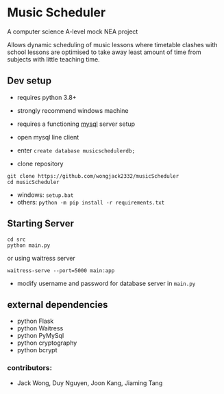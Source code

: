# Music Scheduler
A computer science A-level mock NEA project

Allows dynamic scheduling of music lessons where timetable clashes with school lessons are optimised to take away least amount of time from subjects with little teaching time.

## Dev setup
- requires python 3.8+
- strongly recommend windows machine
- requires a functioning [mysql](https://dev.mysql.com/downloads/mysql/) server setup 

- open mysql line client
- enter `create database musicschedulerdb;`

- clone repository
```
git clone https://github.com/wongjack2332/musicScheduler
cd musicScheduler
```

- windows: `setup.bat`
- others: `python -m pip install -r requirements.txt`

## Starting Server
```
cd src
python main.py
```
or using waitress server
```
waitress-serve --port=5000 main:app
```

- modify username and password for database server in `main.py`

## external dependencies
- python Flask
- python Waitress
- python PyMySql
- python cryptography
- python bcrypt


### contributors:
- Jack Wong, Duy Nguyen, Joon Kang, Jiaming Tang
